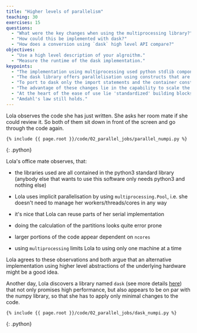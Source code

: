 ```yaml
---
title: "Higher levels of parallelism"
teaching: 30
exercises: 15
questions:
  - "What were the key changes when using the multiprocessing library?"
  - "How could this be implemented with dask?"
  - "How does a conversion using `dask` high level API compare?"
objectives:
  - "Use a high level description of your algroithm."
  - "Measure the runtime of the dask implementation."
keypoints:
  - "The implementation using multiprocessing used python stdlib components. (very portable)"
  - "The dask library offers parallelisation using constructs that are very numpy like."
  - "To port to dask only the import statements and the container construction needs to be changed."
  - "The advantage of these changes lie in the capability to scale the job to larger machines (test locally, scale globally)."
  - "At the heart of the ease of use lie 'standardized' building blocks for algorithms using the map-reduce paradigm."
  - "Amdahl's law still holds."
---
```


Lola observes the code she has just written. She asks her room mate if she could review it. So both of them sit down in front of the screen and go through the code again.

~~~
{% include {{ page.root }}/code/02_parallel_jobs/parallel_numpi.py %}
~~~
{: .python}

Lola's office mate observes, that:

- the libraries used are all contained in the python3 standard library   
(anybody else that wants to use this software only needs python3 and nothing else)

- Lola uses implicit parallelisation by using `multiprocessing.Pool`, i.e. she doesn't need to manage her workers/threads/cores in any way

- it's nice that Lola can reuse parts of her serial implementation

- doing the calculation of the partitions looks quite error prone

- larger portions of the code appear dependent on `ncores`

- using `multiprocessing` limits Lola to using only one machine at a time

Lola agrees to these observations and both argue that an alternative implementation using higher level abstractions of the underlying hardware might be a good idea.

Another day, Lola discovers a library named `dask` (see more details [here](https://docs.dask.org/en/latest/)) that not only promises high performance, but also appears to be on par with the numpy library, so that she has to apply only minimal changes to the code.

~~~
{% include {{ page.root }}/code/02_parallel_jobs/dask_numpi.py %}
~~~
{: .python}
